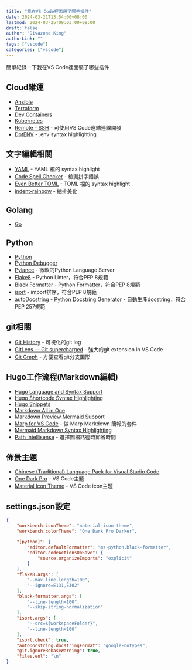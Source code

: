 ```yaml
---
title: "我在VS Code裡面用了哪些插件"
date: 2024-03-21T13:54:00+08:00
lastmod: 2024-03-25T09:03:00+08:00
draft: false
author: "Divazone King"
authorLink: ""
tags: ["vscode"]
categories: ["vscode"]
---
```


簡單紀錄一下我在VS Code裡面裝了哪些插件

## Cloud維運
* [Ansible](https://marketplace.visualstudio.com/items?itemName=redhat.ansible)
* [Terraform](https://marketplace.visualstudio.com/items?itemName=4ops.terraform)
* [Dev Containers](https://marketplace.visualstudio.com/items?itemName=ms-vscode-remote.remote-containers)
* [Kubernetes](https://marketplace.visualstudio.com/items?itemName=ms-kubernetes-tools.vscode-kubernetes-tools)
* [Remote - SSH](https://marketplace.visualstudio.com/items?itemName=ms-vscode-remote.remote-ssh) - 可使用VS Code遠端連線開發
* [DotENV](https://marketplace.visualstudio.com/items?itemName=mikestead.dotenv) - .env syntax highlighting


## 文字編輯相關
* [YAML](https://marketplace.visualstudio.com/items?itemName=redhat.vscode-yaml) - YAML 檔的 syntax highlight
* [Code Spell Checker](https://marketplace.visualstudio.com/items?itemName=streetsidesoftware.code-spell-checker) - 檢測拼字錯誤
* [Even Better TOML](https://marketplace.visualstudio.com/items?itemName=tamasfe.even-better-toml) - TOML 檔的 syntax highlight
* [indent-rainbow](https://marketplace.visualstudio.com/items?itemName=oderwat.indent-rainbow) - 縮排美化


## Golang
* [Go](https://marketplace.visualstudio.com/items?itemName=golang.Go)

## Python
* [Python](https://marketplace.visualstudio.com/items?itemName=ms-python.python)
* [Python Debugger](https://marketplace.visualstudio.com/items?itemName=ms-python.debugpy)
* [Pylance](https://marketplace.visualstudio.com/items?itemName=ms-python.vscode-pylance) - 微軟的Python Language Server
* [Flake8](https://marketplace.visualstudio.com/items?itemName=ms-python.flake8) - Python Linter，符合PEP 8規範
* [Black Formatter](https://marketplace.visualstudio.com/items?itemName=ms-python.black-formatter) - Python Formatter，符合PEP 8規範
* [isort](https://marketplace.visualstudio.com/items?itemName=ms-python.isort) - import排序，符合PEP 8規範
* [autoDocstring - Python Docstring Generator](https://marketplace.visualstudio.com/items?itemName=njpwerner.autodocstring) - 自動生產docstring，符合PEP 257規範


## git相關
* [Git History](https://marketplace.visualstudio.com/items?itemName=donjayamanne.githistory) - 可視化的git log
* [GitLens — Git supercharged](https://marketplace.visualstudio.com/items?itemName=eamodio.gitlens) - 強大的git extension in VS Code
* [Git Graph](https://marketplace.visualstudio.com/items?itemName=mhutchie.git-graph) - 方便查看git分支圖形

## Hugo工作流程(Markdown編輯)
* [Hugo Language and Syntax Support](https://marketplace.visualstudio.com/items?itemName=budparr.language-hugo-vscode)
* [Hugo Shortcode Syntax Highlighting](https://marketplace.visualstudio.com/items?itemName=kaellarkin.hugo-shortcode-syntax)
* [Hugo Snippets](https://marketplace.visualstudio.com/items?itemName=fivethree.vscode-hugo-snippets)
* [Markdown All in One](https://marketplace.visualstudio.com/items?itemName=yzhang.markdown-all-in-one)
* [Markdown Preview Mermaid Support](https://marketplace.visualstudio.com/items?itemName=bierner.markdown-mermaid)
* [Marp for VS Code](https://marketplace.visualstudio.com/items?itemName=marp-team.marp-vscode) - 做 Marp Markdown 簡報的套件
* [Mermaid Markdown Syntax Highlighting](https://marketplace.visualstudio.com/items?itemName=bpruitt-goddard.mermaid-markdown-syntax-highlighting)
* [Path Intellisense](https://marketplace.visualstudio.com/items?itemName=christian-kohler.path-intellisense) - 選擇圖檔路徑時節省時間

## 佈景主題
* [Chinese (Traditional) Language Pack for Visual Studio Code](https://marketplace.visualstudio.com/items?itemName=MS-CEINTL.vscode-language-pack-zh-hant)
* [One Dark Pro](https://marketplace.visualstudio.com/items?itemName=zhuangtongfa.Material-theme) - VS Code主題
* [Material Icon Theme](https://marketplace.visualstudio.com/items?itemName=PKief.material-icon-theme) - VS Code icon主題

## settings.json設定
```json
{
    "workbench.iconTheme": "material-icon-theme",
    "workbench.colorTheme": "One Dark Pro Darker",

    "[python]": {
        "editor.defaultFormatter": "ms-python.black-formatter",
		"editor.codeActionsOnSave": {
            "source.organizeImports": "explicit"
        }
    },
	"flake8.args": [
        "--max-line-length=100",
        "--ignore=E131,E302"
    ],
    "black-formatter.args": [
        "--line-length=100",
        "--skip-string-normalization"
    ],
	"isort.args": [
        "--src=${workspaceFolder}",
        "--line-length=100"
	],
	"isort.check": true,
    "autoDocstring.docstringFormat": "google-notypes",
    "git.ignoreRebaseWarning": true,
    "files.eol": "\n"
}
```








